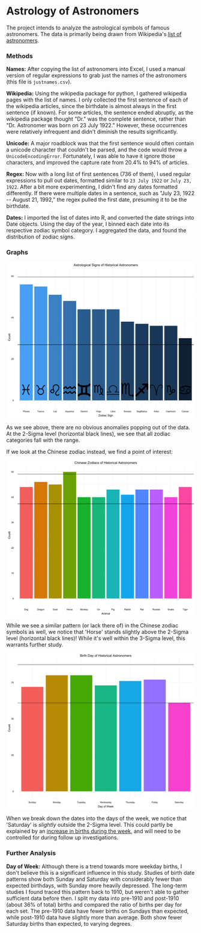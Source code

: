 # Astrology of Astronomers

The project intends to analyze the astrological symbols of famous astronomers. The data is primarily being drawn from Wikipedia's [list of astronomers](https://en.wikipedia.org/wiki/List_of_astronomers).

### Methods

**Names:** After copying the list of astronomers into Excel, I used a manual version of regular expressions to grab just the names of the astronomers (this file is `justnames.csv`).

**Wikipedia:** Using the wikipedia package for python, I gathered wikipedia pages with the list of names. I only collected the first sentence of each of the wikipedia articles, since the birthdate is almost always in the first sentence (if known). For some articles, the sentence ended abruptly, as the wikipedia package thought "Dr." was the complete sentence, rather than "Dr. Astronomer was born on 23 July 1922." However, these occurrences were relatively infrequent and didn't diminish the results significantly.

**Unicode:** A major roadblock was that the first sentence would often contain a unicode character that couldn't be parsed, and the code would throw a `UnicodeEncodingError`. Fortunately, I was able to have it ignore those characters, and improved the capture rate from 20.4% to 94% of articles.

**Regex:** Now with a long list of first sentences (736 of them), I used regular expressions to pull out dates, formatted similar to `23 July 1922` or `July 23, 1922`. After a bit more experimenting, I didn't find any dates formatted differently. If there were multiple dates in a sentence, such as "July 23, 1922 -- August 21, 1992," the regex pulled the first date, presuming it to be the birthdate.

**Dates:** I imported the list of dates into R, and converted the date strings into Date objects. Using the day of the year, I binned each date into its respective zodiac symbol category. I aggregated the data, and found the distribution of zodiac signs.

### Graphs

![Zodiac Distribution](Images/zodiacs.png)

As we see above, there are no obvious anomalies popping out of the data. At the 2-Sigma level (horizontal black lines), we see that all zodiac categories fall with the range.

If we look at the Chinese zodiac instead, we find a point of interest:

![Chinese Zodiac](Images/chinese_zodiac.png)

While we see a similar pattern (or lack there of) in the Chinese zodiac symbols as well, we notice that 'Horse' stands slightly above the 2-Sigma level (horizontal black lines)! While it's well within the 3-Sigma level, this warrants further study.

![Day of Week](Images/dayofweek.png)

When we break down the dates into the days of the week, we notice that 'Saturday' is *slightly* outside the 2-Sigma level. This could partly be explained by an [increase in births during the week][1], and will need to be controlled for during follow up investigations.


### Further Analysis

**Day of Week:** Although there is a trend towards more weekday births, I don't believe this is a significant influence in this study. Studies of birth date patterns show both Sunday and Saturday with considerably fewer than expected birthdays, with Sunday more heavily depressed. The long-term studies I found traced this pattern back to 1910, but weren't able to gather sufficient data before then. I split my data into pre-1910 and post-1910 (about 36% of total) births and compared the ratio of births per day for each set. The pre-1910 data have fewer births on Sundays than expected, while post-1910 data have slightly more than average. Both show fewer Saturday births than expected, to varying degrees.






[1]: https://www.sciencedirect.com/science/article/pii/S1526952304004490


<!-- bottom -->
